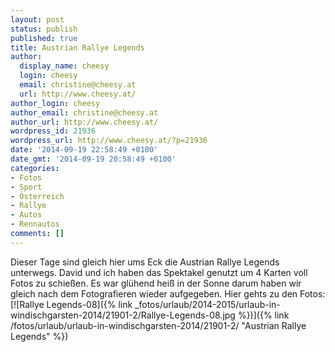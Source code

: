 ```yaml
---
layout: post
status: publish
published: true
title: Austrian Rallye Legends
author:
  display_name: cheesy
  login: cheesy
  email: christine@cheesy.at
  url: http://www.cheesy.at/
author_login: cheesy
author_email: christine@cheesy.at
author_url: http://www.cheesy.at/
wordpress_id: 21936
wordpress_url: http://www.cheesy.at/?p=21936
date: '2014-09-19 22:58:49 +0100'
date_gmt: '2014-09-19 20:58:49 +0100'
categories:
- Fotos
- Sport
- Österreich
- Rallye
- Autos
- Rennautos
comments: []
---
```

Dieser Tage sind gleich hier ums Eck die Austrian Rallye Legends unterwegs. David und ich haben das Spektakel genutzt um 4 Karten voll Fotos zu schießen. Es war glühend heiß in der Sonne darum haben wir gleich nach dem Fotografieren wieder aufgegeben.
Hier gehts zu den Fotos:
[![Rallye Legends-08]({% link _fotos/urlaub/2014-2015/urlaub-in-windischgarsten-2014/21901-2/Rallye-Legends-08.jpg %})]({% link /fotos/urlaub/urlaub-in-windischgarsten-2014/21901-2/ "Austrian Rallye Legends" %})
